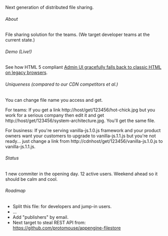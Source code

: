 Next generation of distributed file sharing.

###### About
File sharing solution for the teams. (We target developer teams at the current state.)

###### Demo (Live!)
See how HTML 5 compliant [Admin UI gracefully falls back to classic HTML on legacy browsers](http://kaipzubko.appspot.com/get/5639445604728832/admin-ui-v1.png).

###### Uniqueness (compared to our CDN competitors et al.)
You can change file name you access and get.

For teams:
If you get a link http://host/get/123456/hot-chick.jpg but you work for a serious company then edit it and get http://host/get/123456/system-architecture.jpg. You'll get the same file.

For business: If you're serving vanilla-js.1.0.js framework and your product owners want your customers to upgrade to vanilla-js.1.1.js but you're not ready... just change a link from http://cdnhost/get/123456/vanilla-js.1.0.js to vanilla-js.1.1.js.

###### Status
  1 new commiter in the opening day. 12 active users. Weekend ahead so it should be calm and cool.
  
###### Roadmap
- Split this file: for developers and jump-in users.
- ...
- Add "publishers" by email.
- Next target to steal REST API from: https://github.com/protomouse/appengine-filestore

